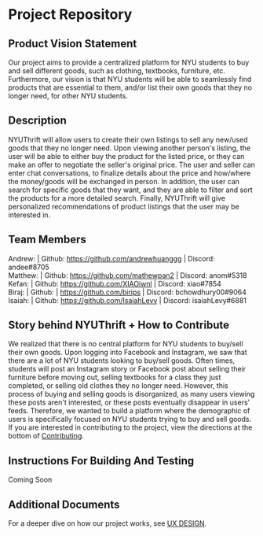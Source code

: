 # Project Repository


## Product Vision Statement 
Our project aims to provide a centralized platform for NYU students to buy and sell different goods, such as clothing, textbooks, furniture, etc. Furthermore, our vision is that NYU students will be able to seamlessly find products that are essential to them, and/or list their own goods that they no longer need, for other NYU students. 

## Description 

NYUThrift will allow users to create their own listings to sell any new/used goods that they no longer need. Upon viewing another person's listing, the user will be able to either buy the product for the listed price, or they can make an offer to negotiate the seller's original price. The user and seller can enter chat conversations, to finalize details about the price and how/where the money/goods will be exchanged in person. In addition, the user can search for specific goods that they want, and they are able to filter and sort the products for a more detailed search. Finally, NYUThrift will give personalized recommendations of product listings that the user may be interested in. 

## Team Members
Andrew: | Github: https://github.com/andrewhuanggg | Discord: andee#8705
<br>
Matthew: | Github: https://github.com/mathewpan2 | Discord: anom#5318
<br>
Kefan: | Github: https://github.com/XIAOiwnl | Discord: xiao#7854
<br>
Biraj: | Github: | https://github.com/birips | Discord: bchowdhury00#9064
<br>
Isaiah: | Github: https://github.com/IsaiahLevy | Discord: isaiahLevy#6881

## Story behind NYUThrift + How to Contribute 
We realized that there is no central platform for NYU students to buy/sell their own goods. Upon logging into Facebook and Instagram, we saw that there are a lot of NYU students looking to buy/sell goods. Often times, students will post an Instagram story or Facebook post about selling their furniture before moving out, selling textbooks for a class they just completed, or selling old clothes they no longer need. However, this process of buying and selling goods is disorganized, as many users viewing these posts aren't interested, or these posts eventually disappear in users' feeds. Therefore, we wanted to build a platform where the demographic of users is specifically focused on NYU students trying to buy and sell goods. If you are interested in contributing to the project, view the directions at the bottom of [Contributing](CONTRIBUTING.md). 

## Instructions For Building And Testing 
Coming Soon

## Additional Documents
For a deeper dive on how our project works, see [UX DESIGN](UX-DESIGN.md).  


